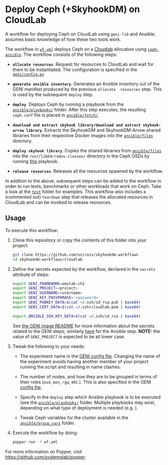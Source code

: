 # Deploy Ceph (+SkyhookDM) on CloudLab

A workflow for deploying Ceph on CloudLab using `geni-lib` and 
Ansible; assumes basic knowledge of how these two tools work.

The workflow in [`wf.yml`](./wf.yml) deploys Ceph on a 
[Cloudlab][cloudlab] allocation using [`ceph-ansible`][ca]. The 
workflow consists of the following steps:

  * **`allocate resources`**. Request for resources to CloudLab and 
    wait for them to be instantiated. The configuration is specified 
    in the [`geni/config.py`](./geni/config.py)

  * **`generate ansible inventory`**. Generates an Ansible inventory 
    out of the GENI manifest produced by the previous `allocate 
    resources` step. This is used by the subsequent `deploy` step.

  * **`deploy`**. Deploys Ceph by running a playbook from the 
    [`ansible/playbooks/`](./ansible/playbooks) folder. After this 
    step executes, the resulting `ceph.conf` file is placed in 
    [`ansible/fetch/`](./ansible/fetch).

  * **`download and extract skyhook library/download and extract skyhook-arrow library`**. Extracts the
    SkyhookDM and SkyhookDM-Arrow shared libraries from their respective Docker images into the [`ansible/files`](./ansible/files) directory.

  * **`deploy skyhook library`**. Copies the shared libraries from [`ansible/files`](./ansible/files) into the `/usr/lib64/rados-classes/` directory in the Ceph OSDs by running [this](./ansible/deploy-libcls_tabular.yml) playbook.

  * **`release resources`**. Releases all the resources spawned by the workflow.

In addition to the above, subsequent steps can be added to the 
workflow in order to run tests, benchmarks or other workloads that 
work on Ceph. Take a look at the [`test`](../../test) folder for 
examples. This workflow also includes a (commented out) `teardown` 
step that releases the allocated resources in CloudLab and can be 
invoked to release resources.

## Usage

To execute this workflow:

 1. Clone this repository or copy the contents of this folder into 
    your project:

    ```bash
    git clone https://github.com/uccross/skyhookdm-workflows
    cd skyhookdm-workflows/cloudlab
    ```

 2. Define the secrets expected by the workflow, declared in the 
    `secrets` attribute of steps:

    ```bash
    export GENI_FRAMEWORK=emulab-ch2
    export GENI_PROJECT=<project>
    export GENI_USERNAME=<username>
    export GENI_KEY_PASSPHRASE='<password>'
    export GENI_PUBKEY_DATA=$(cat ~/.ssh/id_rsa.pub | base64)
    export GENI_CERT_DATA=$(cat ~/.ssh/cloudlab.pem | base64)

    export ANSIBLE_SSH_KEY_DATA=$(cat ~/.ssh/id_rsa | base64)
    ```

    See [the GENI image README][gd] for more information about the 
    secrets related to the GENI steps; similarly [here][cad] for the 
    Ansible step. **NOTE:** the value of `GENI_PROJECT` is expected
    to be all lower case.

 3. Tweak the following to your needs:

     * The experiment name in the [GENI config 
       file](./geni/config.py). Changing the name of the experiment 
       avoids having another member of your project running the script 
       and resulting in name clashes.

     * The number of nodes, and how they are to be grouped in terms of 
       their roles (`osd`, `mon`, `rgw`, etc.). This is also specified 
       in the GENI [config file](./geni/config.py).

     * Specify in the `deploy` step which Ansible playbook is to be 
       executed (see the [`ansible/playbooks/`](./ansible/playbooks) 
       folder. Multiple playbooks may exist, depending on what type of 
       deployment is needed (e.g. ).

     * Tweak Ceph variables for the cluster available in the 
       [`ansible/group_vars`](./ansible/group_vars) folder.

 4. Execute the workflow by doing:

    ```bash
    popper run -f wf.yml
    ```

For more information on Popper, visit 
<https://github.com/systemslab/popper>.

[cloudlab]: https://cloudlab.us
[ca]: https://github.com/ceph/ceph-ansible
[gd]: https://github.com/getpopper/library/tree/master/geni
[cad]: https://github.com/getpopper/library/tree/master/ansible
[ca-docs]: http://docs.ceph.com/ceph-ansible/master/
